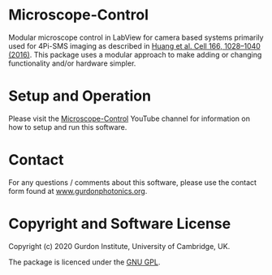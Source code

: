 # Microscope-Control
Modular microscope control in LabView for camera based systems primarily used for 4Pi-SMS imaging as described in [Huang et al. Cell 166, 1028–1040 (2016)](http://dx.doi.org/10.1016/j.cell.2016.06.016). This package uses a modular approach to make adding or changing functionality and/or hardware simpler.

# Setup and Operation
Please visit the [Microscope-Control](https://www.youtube.com/channel/UC7R7VayC6sGIrlphbH7pn-w/) YouTube channel for information on how to setup and run this software.

# Contact
For any questions / comments about this software, please use the contact form found at www.gurdonphotonics.org.

# Copyright and Software License
Copyright (c) 2020 Gurdon Institute, University of Cambridge, UK.

The package is licenced under the [GNU GPL](https://www.gnu.org/licenses/).
